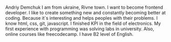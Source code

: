 Andriy Demchuk
I am from ukraine, Rivne town.
I want to become frontend developer. I like to create something new and constantly becoming better at coding. Because it`s interesting and helps peoples with their problems.
I know html, css, git, javascript.
I finished KPI in the field of electronics. My first experience with programming was solving labs in university. Also, online courses like freecodecamp.
I have B2 level of English.
